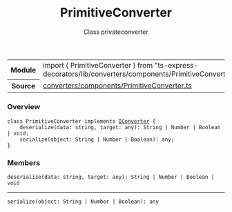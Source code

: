 <header class="symbol-info-header">    <h1 id="primitiveconverter">PrimitiveConverter</h1>    <label class="symbol-info-type-label class">Class</label>    <label class="api-type-label private">private</label><label class="api-type-label converter">converter</label>  </header>
<section class="symbol-info">      <table class="is-full-width">        <tbody>        <tr>          <th>Module</th>          <td>            <div class="lang-typescript">                <span class="token keyword">import</span> { PrimitiveConverter }                 <span class="token keyword">from</span>                 <span class="token string">"ts-express-decorators/lib/converters/components/PrimitiveConverter"</span>                            </div>          </td>        </tr>        <tr>          <th>Source</th>          <td>            <a href="https://romakita.github.io/ts-express-decorators/#//blob/v2.8.0/src/converters/components/PrimitiveConverter.ts#L0-L0">                converters/components/PrimitiveConverter.ts            </a>        </td>        </tr>                </tbody>      </table>    </section>

### Overview

<pre><code class="typescript-lang"><span class="token keyword">class</span> PrimitiveConverter <span class="token keyword">implements</span> <a href="#api/common/converters/iconverter"><span class="token">IConverter</span></a> <span class="token punctuation">{</span>
    <span class="token function">deserialize</span><span class="token punctuation">(</span>data<span class="token punctuation">:</span> <span class="token keyword">string</span><span class="token punctuation">,</span> target<span class="token punctuation">:</span> <span class="token keyword">any</span><span class="token punctuation">)</span><span class="token punctuation">:</span> String | Number | Boolean | <span class="token keyword">void</span><span class="token punctuation">;</span>
    <span class="token function">serialize</span><span class="token punctuation">(</span>object<span class="token punctuation">:</span> String | Number | Boolean<span class="token punctuation">)</span><span class="token punctuation">:</span> <span class="token keyword">any</span><span class="token punctuation">;</span>
<span class="token punctuation">}</span></code></pre>

### Members

<div class="method-overview"><pre><code class="typescript-lang"><span class="token function">deserialize</span><span class="token punctuation">(</span>data<span class="token punctuation">:</span> <span class="token keyword">string</span><span class="token punctuation">,</span> target<span class="token punctuation">:</span> <span class="token keyword">any</span><span class="token punctuation">)</span><span class="token punctuation">:</span> String | Number | Boolean | <span class="token keyword">void</span></code></pre></div>
<hr />
<div class="method-overview"><pre><code class="typescript-lang"><span class="token function">serialize</span><span class="token punctuation">(</span>object<span class="token punctuation">:</span> String | Number | Boolean<span class="token punctuation">)</span><span class="token punctuation">:</span> <span class="token keyword">any</span></code></pre></div>

